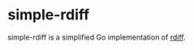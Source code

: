 # simple-rdiff
simple-rdiff is a simplified Go implementation of [rdiff](https://linux.die.net/man/1/rdiff).